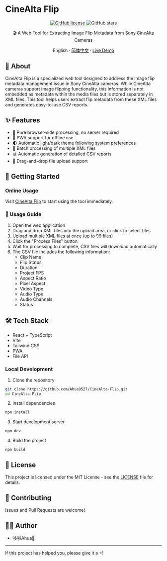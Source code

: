 # CineAlta Flip

<div align="center">

[![GitHub license](https://img.shields.io/github/license/Ahua9527/CineAlta-Flip)](https://github.com/Ahua9527/CineAlta-Flip/blob/main/LICENSE)
![GitHub stars](https://img.shields.io/github/stars/Ahua9527/CineAlta-Flip)

🎬 A Web Tool for Extracting Image Flip Metadata from Sony CineAlta Cameras

English · [简体中文](./README.md) · [Live Demo](https://cinealta-flip.ahua.space)

</div>

## 📝 About

CineAlta Flip is a specialized web tool designed to address the image flip metadata management issue in Sony CineAlta cameras. While CineAlta cameras support image flipping functionality, this information is not embedded as metadata within the media files but is stored separately in XML files. This tool helps users extract flip metadata from these XML files and generates easy-to-use CSV reports.

## ✨ Features

- 🚀 Pure browser-side processing, no server required
- 📱 PWA support for offline use
- 🌓 Automatic light/dark theme following system preferences
- 💾 Batch processing of multiple XML files
- 📊 Automatic generation of detailed CSV reports
- 🔄 Drag-and-drop file upload support

## 🚀 Getting Started

### Online Usage

Visit [CineAlta Flip](https://cinealta-flip.ahua.space) to start using the tool immediately.

### 📖 Usage Guide

1. Open the web application
2. Drag and drop XML files into the upload area, or click to select files
3. Upload multiple XML files at once (up to 99 files)
4. Click the "Process Files" button
5. Wait for processing to complete, CSV files will download automatically
6. The CSV file includes the following information:
   - Clip Name
   - Flip Status
   - Duration
   - Project FPS
   - Aspect Ratio
   - Pixel Aspect
   - Video Type
   - Audio Type
   - Audio Channels
   - Status

## 🛠️ Tech Stack

- React + TypeScript
- Vite
- Tailwind CSS
- PWA
- File API

### Local Development

1. Clone the repository
```bash
git clone https://github.com/Ahua9527/CineAlta-Flip.git
cd CineAlta-Flip
```

2. Install dependencies
```bash
npm install
```

3. Start development server
```bash
npm dev
```

4. Build the project
```bash
npm build
```

## 📄 License

This project is licensed under the MIT License - see the [LICENSE](LICENSE) file for details.

## 🙏 Contributing

Issues and Pull Requests are welcome!

## 👨‍💻 Author

- 哆啦Ahua🌱

---

If this project has helped you, please give it a ⭐️!